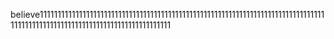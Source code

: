 believe11111111111111111111111111111111111111111111111111111111111111111111111111111111111111111111111111111111111111111111111111111
